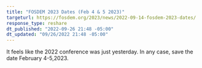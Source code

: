 ```yaml
---
title: "FOSDEM 2023 Dates (Feb 4 & 5 2023)"
targeturl: https://fosdem.org/2023/news/2022-09-14-fosdem-2023-dates/ 
response_type: reshare
dt_published: "2022-09-26 21:48 -05:00"
dt_updated: "09/26/2022 21:48 -05:00"
---
```


It feels like the 2022 conference was just yesterday. In any case, save the date February 4-5,2023.